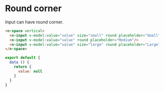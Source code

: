 # Round corner
Input can have round corner.
```html
<n-space vertical>
  <n-input v-model:value="value" size="small" round placeholder="Small"/>
  <n-input v-model:value="value" round placeholder="Medium"/>
  <n-input v-model:value="value" size="large" round placeholder="Large"/>
</n-space>
```
```js
export default {
  data () {
    return {
      value: null
    }
  }
}
```
